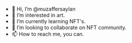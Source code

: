 - 👋 Hi, I’m @muzaffersaylan
- 👀 I’m interested in art.
- 🌱 I’m currently learning NFT's.
- 💞️ I’m looking to collaborate on NFT community.
- 📫 How to reach me, you can.

<!---
muzaffersaylan/muzaffersaylan is a ✨ special ✨ repository because its `README.md` (this file) appears on your GitHub profile.
You can click the Preview link to take a look at your changes.
--->
